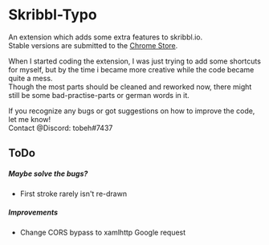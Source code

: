 # Skribbl-Typo
An extension which adds some extra features to skribbl.io.  
Stable versions are submitted to the [Chrome Store](https://chrome.google.com/webstore/detail/bpcilmjlpebjklinlbdjhfkkgmmfghfj).  

When I started coding the extension, I was just trying to add some shortcuts for myself, but by the time i became more creative while the code became quite a mess.  
Though the most parts should be cleaned and reworked now, there might still be some bad-practise-parts or german words in it.  

If you recognize any bugs or got suggestions on how to improve the code, let me know!  
Contact @Discord: tobeh#7437

## ToDo
##### Maybe solve the bugs?  
- First stroke rarely isn't re-drawn  

##### Improvements
- Change CORS bypass to xamlhttp Google request
